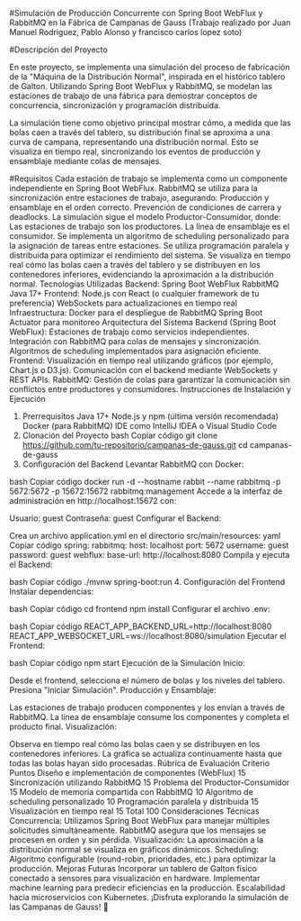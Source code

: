 #Simulación de Producción Concurrente con Spring Boot WebFlux y RabbitMQ en la Fábrica de Campanas de Gauss (Trabajo realizado por Juan Manuel Rodriguez, Pablo Alonso y francisco carlos lopez soto)

#Descripción del Proyecto

En este proyecto, se implementa una simulación del proceso de fabricación de la "Máquina de la Distribución Normal", inspirada en el histórico tablero de Galton. Utilizando Spring Boot WebFlux y RabbitMQ, se modelan las estaciones de trabajo de una fábrica para demostrar conceptos de concurrencia, sincronización y programación distribuida.

La simulación tiene como objetivo principal mostrar cómo, a medida que las bolas caen a través del tablero, su distribución final se aproxima a una curva de campana, representando una distribución normal. Esto se visualiza en tiempo real, sincronizando los eventos de producción y ensamblaje mediante colas de mensajes.

#Requisitos
Cada estación de trabajo se implementa como un componente independiente en Spring Boot WebFlux.
RabbitMQ se utiliza para la sincronización entre estaciones de trabajo, asegurando:
Producción y ensamblaje en el orden correcto.
Prevención de condiciones de carrera y deadlocks.
La simulación sigue el modelo Productor-Consumidor, donde:
Las estaciones de trabajo son los productores.
La línea de ensamblaje es el consumidor.
Se implementa un algoritmo de scheduling personalizado para la asignación de tareas entre estaciones.
Se utiliza programación paralela y distribuida para optimizar el rendimiento del sistema.
Se visualiza en tiempo real cómo las bolas caen a través del tablero y se distribuyen en los contenedores inferiores, evidenciando la aproximación a la distribución normal.
Tecnologías Utilizadas
Backend:
Spring Boot WebFlux
RabbitMQ
Java 17+
Frontend:
Node.js con React (o cualquier framework de tu preferencia)
WebSockets para actualizaciones en tiempo real
Infraestructura:
Docker para el despliegue de RabbitMQ
Spring Boot Actuator para monitoreo
Arquitectura del Sistema
Backend (Spring Boot WebFlux):
Estaciones de trabajo como servicios independientes.
Integración con RabbitMQ para colas de mensajes y sincronización.
Algoritmos de scheduling implementados para asignación eficiente.
Frontend:
Visualización en tiempo real utilizando gráficos (por ejemplo, Chart.js o D3.js).
Comunicación con el backend mediante WebSockets y REST APIs.
RabbitMQ:
Gestión de colas para garantizar la comunicación sin conflictos entre productores y consumidores.
Instrucciones de Instalación y Ejecución
1. Prerrequisitos
Java 17+
Node.js y npm (última versión recomendada)
Docker (para RabbitMQ)
IDE como IntelliJ IDEA o Visual Studio Code
2. Clonación del Proyecto
bash
Copiar código
git clone https://github.com/tu-repositorio/campanas-de-gauss.git
cd campanas-de-gauss
3. Configuración del Backend
Levantar RabbitMQ con Docker:

bash
Copiar código
docker run -d --hostname rabbit --name rabbitmq -p 5672:5672 -p 15672:15672 rabbitmq:management
Accede a la interfaz de administración en http://localhost:15672 con:

Usuario: guest
Contraseña: guest
Configurar el Backend:

Crea un archivo application.yml en el directorio src/main/resources:
yaml
Copiar código
spring:
  rabbitmq:
    host: localhost
    port: 5672
    username: guest
    password: guest
  webflux:
    base-url: http://localhost:8080
Compila y ejecuta el Backend:

bash
Copiar código
./mvnw spring-boot:run
4. Configuración del Frontend
Instalar dependencias:

bash
Copiar código
cd frontend
npm install
Configurar el archivo .env:

bash
Copiar código
REACT_APP_BACKEND_URL=http://localhost:8080
REACT_APP_WEBSOCKET_URL=ws://localhost:8080/simulation
Ejecutar el Frontend:

bash
Copiar código
npm start
Ejecución de la Simulación
Inicio:

Desde el frontend, selecciona el número de bolas y los niveles del tablero.
Presiona "Iniciar Simulación".
Producción y Ensamblaje:

Las estaciones de trabajo producen componentes y los envían a través de RabbitMQ.
La línea de ensamblaje consume los componentes y completa el producto final.
Visualización:

Observa en tiempo real cómo las bolas caen y se distribuyen en los contenedores inferiores.
La gráfica se actualiza continuamente hasta que todas las bolas hayan sido procesadas.
Rúbrica de Evaluación
Criterio	Puntos
Diseño e implementación de componentes (WebFlux)	15
Sincronización utilizando RabbitMQ	15
Problema del Productor-Consumidor	15
Modelo de memoria compartida con RabbitMQ	10
Algoritmo de scheduling personalizado	10
Programación paralela y distribuida	15
Visualización en tiempo real	15
Total	100
Consideraciones Técnicas
Concurrencia:
Utilizamos Spring Boot WebFlux para manejar múltiples solicitudes simultáneamente.
RabbitMQ asegura que los mensajes se procesen en orden y sin pérdida.
Visualización:
La aproximación a la distribución normal se visualiza en gráficos dinámicos.
Scheduling:
Algoritmo configurable (round-robin, prioridades, etc.) para optimizar la producción.
Mejoras Futuras
Incorporar un tablero de Galton físico conectado a sensores para visualización en hardware.
Implementar machine learning para predecir eficiencias en la producción.
Escalabilidad hacia microservicios con Kubernetes.
¡Disfruta explorando la simulación de las Campanas de Gauss! 🎉
